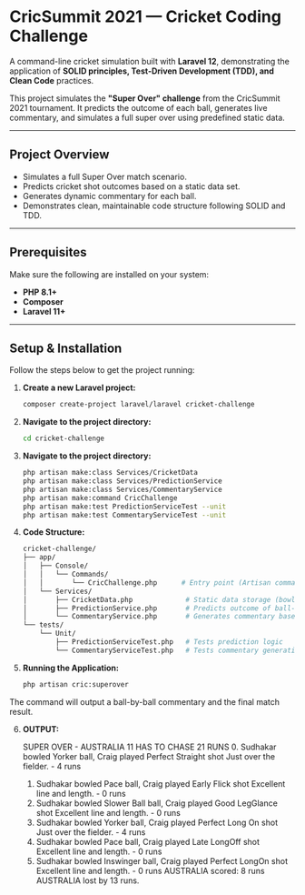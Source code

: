 # CricSummit 2021 — Cricket Coding Challenge

A command-line cricket simulation built with **Laravel 12**, demonstrating the application of **SOLID principles, Test-Driven Development (TDD), and Clean Code** practices.

This project simulates the **"Super Over" challenge** from the CricSummit 2021 tournament. It predicts the outcome of each ball, generates live commentary, and simulates a full super over using predefined static data.

---

## Project Overview

- Simulates a full Super Over match scenario.
- Predicts cricket shot outcomes based on a static data set.
- Generates dynamic commentary for each ball.
- Demonstrates clean, maintainable code structure following SOLID and TDD.

---

## Prerequisites

Make sure the following are installed on your system:

- **PHP 8.1+**
- **Composer**
- **Laravel 11+**

---

## Setup & Installation

Follow the steps below to get the project running:

1. **Create a new Laravel project:**
   ```bash
   composer create-project laravel/laravel cricket-challenge

2. **Navigate to the project directory:**
    ```bash
    cd cricket-challenge
3. **Navigate to the project directory:**
    ```bash
    php artisan make:class Services/CricketData
    php artisan make:class Services/PredictionService
    php artisan make:class Services/CommentaryService
    php artisan make:command CricChallenge
    php artisan make:test PredictionServiceTest --unit
    php artisan make:test CommentaryServiceTest --unit

4. **Code Structure:**
    ```bash
    cricket-challenge/
    ├── app/
    │   ├── Console/
    │   │   └── Commands/
    │   │       └── CricChallenge.php      # Entry point (Artisan command)
    │   └── Services/
    │       ├── CricketData.php             # Static data storage (bowling, batting, outcomes, commentary)
    │       ├── PredictionService.php       # Predicts outcome of ball-shot combo
    │       └── CommentaryService.php       # Generates commentary based on outcomes
    └── tests/
        └── Unit/
            ├── PredictionServiceTest.php   # Tests prediction logic
            └── CommentaryServiceTest.php   # Tests commentary generation

5. **Running the Application:**

    ```bash
    php artisan cric:superover

The command will output a ball-by-ball commentary and the final match result.

6. **OUTPUT:**

    SUPER OVER - AUSTRALIA 11 HAS TO CHASE 21 RUNS
    0. Sudhakar bowled Yorker ball,
    Craig played Perfect Straight shot
    Just over the fielder. - 4 runs
    1. Sudhakar bowled Pace ball,
    Craig played Early Flick shot
    Excellent line and length. - 0 runs
    2. Sudhakar bowled Slower Ball ball,
    Craig played Good LegGlance shot
    Excellent line and length. - 0 runs
    3. Sudhakar bowled Yorker ball,
    Craig played Perfect Long On shot
    Just over the fielder. - 4 runs
    4. Sudhakar bowled Pace ball,
    Craig played Late LongOff shot
    Excellent line and length. - 0 runs
    5. Sudhakar bowled Inswinger ball,
    Craig played Perfect LongOn shot
    Excellent line and length. - 0 runs
    AUSTRALIA scored: 8 runs
    AUSTRALIA lost by 13 runs.
